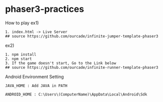 # phaser3-practices

How to play 
ex1)
```
1. index.html -> Live Server
## source https://github.com/ourcade/infinite-jumper-template-phaser3
```

ex2)
```
1. npm install
2. npm start
3. If the game doesn't start, Go to the Link below
## source https://github.com/ourcade/infinite-runner-template-phaser3
```


Android Environment Setting
```
JAVA_HOME : Add JAVA in PATH

ANDROID_HOME : C:\Users\(ComputerName)\AppData\Local\Android\Sdk
```
